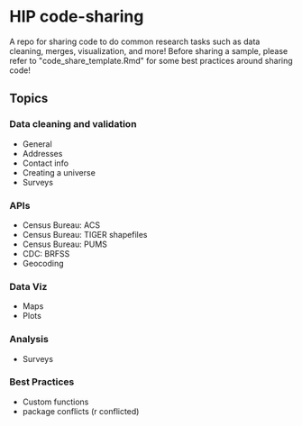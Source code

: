 # HIP code-sharing
A repo for sharing code to do common research tasks such as data cleaning, merges, visualization, and more! Before sharing a sample, please refer to "code_share_template.Rmd" for some best practices around sharing code!



## Topics

### Data cleaning and validation
- General
- Addresses
- Contact info
- Creating a universe
- Surveys

### APIs
- Census Bureau: ACS
- Census Bureau: TIGER shapefiles
- Census Bureau: PUMS
- CDC: BRFSS
- Geocoding

### Data Viz 
- Maps
- Plots

### Analysis
- Surveys

### Best Practices
- Custom functions
- package conflicts (r conflicted)
